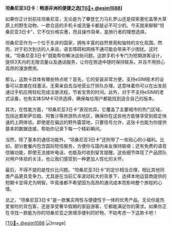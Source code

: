 **坦桑尼亚3日卡：畅游非洲的便捷之选[[TG💪+ @esim1088](https://t.me/s/esim1088)]**

如果你正计划前往坦桑尼亚，无论是为了攀登乞力马扎罗山还是探索塞伦盖蒂大草原上的野生动物，一款合适的手机卡或流量卡都是必不可少的。今天就来聊聊“坦桑尼亚3日卡”，它不仅价格实惠，而且操作简单，是旅行者的理想选择。

坦桑尼亚作为一个位于东非的国家，拥有丰富的自然景观和独特的文化氛围。然而，对于初次到访的人来说，语言障碍和网络不通可能会带来不少困扰。这时候，“坦桑尼亚3日卡”就能帮你解决这些问题。这款手机卡专门为短期游客设计，提供3天内的无限流量以及通话服务，让你在旅途中随时保持联系，并且不用担心高昂的漫游费用。

那么，这款卡具体有哪些特点呢？首先，它的安装非常方便。支持eSIM技术的设备可以直接在线激活，无需亲自去当地营业厅排队办理。这意味着你可以在出发前通过手机应用轻松完成注册流程，节省宝贵的时间。此外，对于不支持eSIM的老式设备，也有实体SIM卡可供选择，确保每位用户都能找到适合自己的版本。

其次，在性能方面，“坦桑尼亚3日卡”表现优异。它覆盖了主要城市的热门区域，包括达累斯萨拉姆、阿鲁沙等旅游热点地区，确保你在这些地方能够享受到稳定快速的上网体验。即使是在偏远的野外露营地，只要信号允许，这张卡也能为你提供基本的数据连接，帮助你记录下每一个精彩瞬间。

当然，除了基本的通信功能外，“坦桑尼亚3日卡”还附带了一些贴心的小福利。比如，部分套餐内包含国际短信服务，方便你与国内亲友保持联络；还有免费的语音信箱功能，即使无法接听电话，也能及时收到留言提醒。这些细节体现了产品团队对用户体验的关注，也让我们感受到一种更加人性化的关怀。

最后，不得不提的是性价比问题。“坦桑尼亚3日卡”的定价相当合理，相比其他同类产品更具竞争力。尤其是在当前汇率波动较大的背景下，选择本地运营商提供的短期卡显得尤为明智。毕竟谁都不希望因为高昂的通讯成本而影响整个旅程的心情。

总之，“坦桑尼亚3日卡”是一款集实用性与便捷性于一体的优秀产品。无论你是热爱冒险的背包客，还是享受奢华假期的家庭游客，它都能满足你的需求。如果你正在寻找一款能为你的坦桑尼亚之旅增添便利的好物，不妨考虑一下这款卡吧！

[[TG💪+ @esim1088](https://t.me/s/esim1088) ![Image](https://i.postimg.cc/4NQfJmqS/Snipaste-2025-05-13-00-14-12.png)]